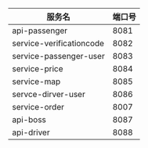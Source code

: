 服务名 | 端口号
--- | ---
api-passenger | 8081
service-verificationcode | 8082
service-passenger-user | 8083
service-price | 8084
service-map | 8085
servce-dirver-user | 8086
service-order | 8007
api-boss | 8087
api-driver | 8088
